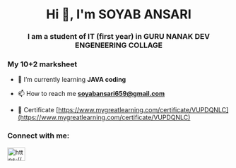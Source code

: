 <h1 align="center">Hi 👋, I'm SOYAB ANSARI</h1>
<h3 align="center">I am a student of IT (first year) in GURU NANAK DEV ENGENEERING COLLAGE</h3>
<h3 align="left">My 10+2 marksheet</h3>

- 🌱 I’m currently learning **JAVA coding**

- 📫 How to reach me **soyabansari659@gmail.com**

- 📄 Certificate [https://www.mygreatlearning.com/certificate/VUPDQNLC](https://www.mygreatlearning.com/certificate/VUPDQNLC)

<h3 align="left">Connect with me:</h3>
<p align="left">
<a href="https://linkedin.com/in/https://www.linkedin.com/in/soyab-ansari-746133319?utm_source=share&utm_campaign=share_via&utm_content=profile&utm_medium=android_app" target="blank"><img align="center" src="https://raw.githubusercontent.com/rahuldkjain/github-profile-readme-generator/master/src/images/icons/Social/linked-in-alt.svg" alt="https://www.linkedin.com/in/soyab-ansari-746133319?utm_source=share&utm_campaign=share_via&utm_content=profile&utm_medium=android_app" height="30" width="40" /></a>
</p>



